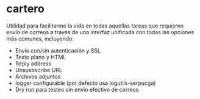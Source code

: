 # cartero

Utilidad para facilitarme la vida en todas aquellas tareas que requieren envío
de correos a través de una interfaz unificada con todas las opciones más
comunes, incluyendo:

- Envío con/sin autenticación y SSL
- Texto plano y HTML
- Reply address
- Unsusbscribe URL
- Archivos adjuntos
- logger configurable (por defecto usa logutils-serpucga)
- Dry run para testeo sin envío efectivo de correos
